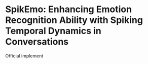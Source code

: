 # SpikEmo: Enhancing Emotion Recognition Ability with Spiking Temporal Dynamics in Conversations

Official implement
